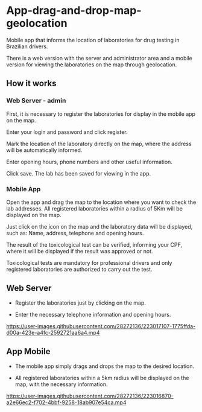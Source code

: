 # App-drag-and-drop-map-geolocation

Mobile app that informs the location of laboratories for drug testing in Brazilian drivers.

There is a web version with the server and administrator area and a mobile version for viewing the laboratories on the map through geolocation.

<h2>How it works</h2>
<h3>Web Server - admin</h3>

First, it is necessary to register the laboratories for display in the mobile app on the map.

Enter your login and password and click register.

Mark the location of the laboratory directly on the map, where the address will be automatically informed.

Enter opening hours, phone numbers and other useful information.

Click save. The lab has been saved for viewing in the app.

<h3>Mobile App</h3>

Open the app and drag the map to the location where you want to check the lab addresses.
All registered laboratories within a radius of 5Km will be displayed on the map.

Just click on the icon on the map and the laboratory data will be displayed, such as: Name, address, telephone and opening hours.

The result of the toxicological test can be verified, informing your CPF, where it will be displayed if the result was approved or not.

Toxicological tests are mandatory for professional drivers and only registered laboratories are authorized to carry out the test.

<h2>Web Server</h2>

- Register the laboratories just by clicking on the map.

- Enter the necessary telephone information and opening hours.


https://user-images.githubusercontent.com/28272136/223017107-1775ffda-d00a-423e-a4fc-2592721aa6a4.mp4

<h2>App Mobile</h2>

- The mobile app simply drags and drops the map to the desired location.

- All registered laboratories within a 5km radius will be displayed on the map, with the necessary information.

https://user-images.githubusercontent.com/28272136/223016870-a2e66ec2-f702-4bbf-9258-18ab907e54ca.mp4

